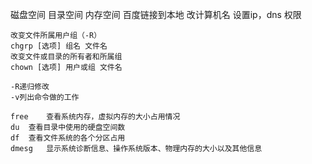 磁盘空间
目录空间
内存空间
百度链接到本地
改计算机名
设置ip，dns
权限


~~~
改变文件所属用户组（-R）
chgrp [选项] 组名 文件名
改变文件或目录的所有者和所属组
chown [选项] 用户或组 文件名

-R递归修改
-v列出命令做的工作

free	查看系统内存，虚拟内存的大小占用情况
du	查看目录中使用的硬盘空间数
df	查看文件系统的各个分区占用
dmesg	显示系统诊断信息、操作系统版本、物理内存的大小以及其他信息
~~~